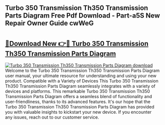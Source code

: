 ## Turbo 350 Transmission Th350 Transmission Parts Diagram Free Pdf Download - Part-a5S New Repair Owner Guide cwWeG

# <h2><a href="http://dfhaet.blite.top/?on=Turbo+350+Transmission+Th350+Transmission+Parts+Diagram">🔗Download New 👉🔴 Turbo 350 Transmission Th350 Transmission Parts Diagram</a></h2>

[![Turbo 350 Transmission Th350 Transmission Parts Diagram download](https://i.imgur.com/lujVjoI.png)](http://dfhaet.blite.top/?on=Turbo+350+Transmission+Th350+Transmission+Parts+Diagram)
Welcome to the Turbo 350 Transmission Th350 Transmission Parts Diagram user manual, your ultimate resource for understanding and using your new product. Compatible with a Variety of Devices This Turbo 350 Transmission Th350 Transmission Parts Diagram seamlessly integrates with a variety of devices and platforms. This remarkable Turbo 350 Transmission Th350 Transmission Parts Diagram offers a seamless blend of functionality and user-friendliness, thanks to its advanced features. It's our hope that the Turbo 350 Transmission Th350 Transmission Parts Diagram has provided you with valuable insights to kickstart your new device. If you encounter any issues, reach out to our customer service.

